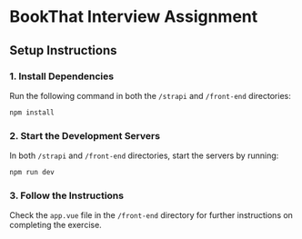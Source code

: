# BookThat Interview Assignment

## Setup Instructions

### 1. Install Dependencies

Run the following command in both the `/strapi` and `/front-end` directories:

```sh
npm install
```

### 2. Start the Development Servers

In both `/strapi` and `/front-end` directories, start the servers by running:

```sh
npm run dev
```

### 3. Follow the Instructions

Check the `app.vue` file in the `/front-end` directory for further instructions on completing the exercise.
